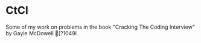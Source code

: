 # CtCI

Some of my work on problems in the book "Cracking The Coding Interview" by Gayle McDowell
[?1049l
